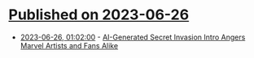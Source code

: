 # [Published on 2023-06-26](index.md)

* [2023-06-26, 01:02:00](https://soylentnews.org/article.pl?sid=23/06/25/1243232&from=rss) - [AI-Generated Secret Invasion Intro Angers Marvel Artists and Fans Alike](https://soylentnews.org/article.pl?sid=23/06/25/1243232&from=rss)
